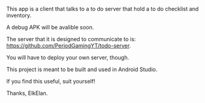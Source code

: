This app is a client that talks to a to do server that hold a to do checklist and inventory.

A debug APK will be avalible soon.

The server that it is designed to communicate to is: https://github.com/PeriodGamingYT/todo-server.

You will have to deploy your own server, though.

This project is meant to be built and used in Android Studio.

If you find this useful, suit yourself!

Thanks, ElkElan.
